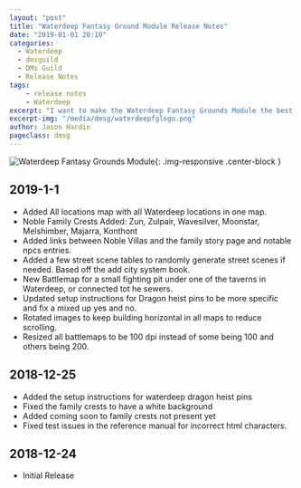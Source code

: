 ```yaml
---
layout: "post"
title: "Waterdeep Fantasy Ground Module Release Notes"
date: "2019-01-01 20:10"
categories:
  - Waterdeep
  - dmsguild
  - DMs Guild
  - Release Notes
tags:
    - release notes
    - Waterdeep
excerpt: "I want to make the Waterdeep Fantasy Grounds Module the best module for Waterdeep and a serious time saver for DMs. I am working towards publishing updates to the Module every two weeks. Over the next two weeks I will be focusing on noble family crests, villa descriptions and battlemaps."
excerpt-img: "/media/dmsg/waterdeepfglogo.png"
author: Jason Hardin
pageclass: dmsg
---
```

![Waterdeep Fantasy Grounds Module]({{site.url}}/media/dmsg/waterdeepfglogo.png){: .img-responsive  .center-block }
## 2019-1-1
* Added All locations map with all Waterdeep locations in one map.
* Noble Family Crests Added: Zun, Zulpair, Wavesilver, Moonstar, Melshimber, Majarra, Konthont
* Added links between Noble Villas and the family story page and notable npcs entries.
* Added a few street scene tables to randomly generate street scenes if needed. Based off the add city system book.
* New Battlemap for a small fighting pit under one of the taverns in Waterdeep, or connected tot he sewers.
* Updated setup instructions for Dragon heist pins to be more specific and fix a mixed up yes and no.
* Rotated images to keep building horizontal in all maps to reduce scrolling.
* Resized all battlemaps to be 100 dpi instead of some being 100 and others being 200.

## 2018-12-25
* Added the setup instructions for waterdeep dragon heist pins
* Fixed the family crests to have a white background
* Added coming soon to family crests not present yet
* Fixed test issues in the reference manual for incorrect html characters.

## 2018-12-24
* Initial Release
